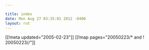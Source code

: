 ```yaml
---

title: index
date: Mon Aug 27 03:35:01 2012 -0400
layout: rut
---
```


[[!meta updated="2005-02-23"]]
[[!map pages="20050223/* and ! 20050223/*/*"]]
